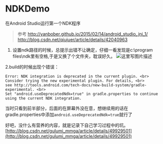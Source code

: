 # NDKDemo
在Android Studio运行第一个NDK程序

> 参考
>  http://yanbober.github.io/2015/02/14/android_studio_jni_1/ <br>
> http://blog.csdn.net/qiujuer/article/details/42040963

1. 设置ndk路径的时候，总提示出错不让确定，仔细一看发现是c:\program files\ndk里有空格,于是又换了个文件夹，耽误好久。
![这里写图片描述](http://img.blog.csdn.net/20151119161447245)

2.build的时候出现个错误：

```
Error: NDK integration is deprecated in the current plugin. <br>
Consider trying the new experimental plugin. For details, <br>
see http://tools.android.com/tech-docs/new-build-system/gradle-experimental. <br>
Set "android.useDeprecatedNdk=true" in gradle.properties to continue using the current NDK integration.
```

当时只看到前半部分，后面的在屏幕外没在意，想继续用的话在gradle.properties中添加`android.useDeprecatedNdk=true`就行了


好吧，没什么有营养的内容，就是记录下自己学习过程中的坑。<br>
[http://blog.csdn.net/gulumi_mmga/article/details/49929501](http://blog.csdn.net/gulumi_mmga/article/details/49929501)
